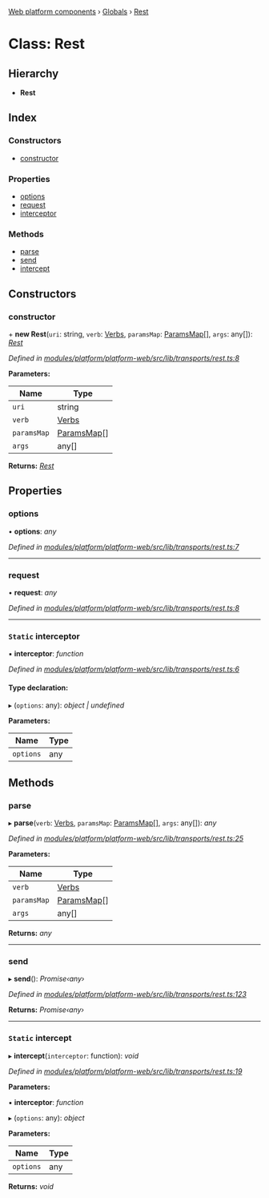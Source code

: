 [Web platform components](../README.md) › [Globals](../globals.md) › [Rest](rest.md)

# Class: Rest

## Hierarchy

* **Rest**

## Index

### Constructors

* [constructor](rest.md#constructor)

### Properties

* [options](rest.md#options)
* [request](rest.md#request)
* [interceptor](rest.md#static-interceptor)

### Methods

* [parse](rest.md#parse)
* [send](rest.md#send)
* [intercept](rest.md#static-intercept)

## Constructors

###  constructor

\+ **new Rest**(`uri`: string, `verb`: [Verbs](../enums/verbs.md), `paramsMap`: [ParamsMap](paramsmap.md)[], `args`: any[]): *[Rest](rest.md)*

*Defined in [modules/platform/platform-web/src/lib/transports/rest.ts:8](https://github.com/nodulusteam/methodus.dev/blob/a3e1495/modules/platform/platform-web/src/lib/transports/rest.ts#L8)*

**Parameters:**

Name | Type |
------ | ------ |
`uri` | string |
`verb` | [Verbs](../enums/verbs.md) |
`paramsMap` | [ParamsMap](paramsmap.md)[] |
`args` | any[] |

**Returns:** *[Rest](rest.md)*

## Properties

###  options

• **options**: *any*

*Defined in [modules/platform/platform-web/src/lib/transports/rest.ts:7](https://github.com/nodulusteam/methodus.dev/blob/a3e1495/modules/platform/platform-web/src/lib/transports/rest.ts#L7)*

___

###  request

• **request**: *any*

*Defined in [modules/platform/platform-web/src/lib/transports/rest.ts:8](https://github.com/nodulusteam/methodus.dev/blob/a3e1495/modules/platform/platform-web/src/lib/transports/rest.ts#L8)*

___

### `Static` interceptor

▪ **interceptor**: *function*

*Defined in [modules/platform/platform-web/src/lib/transports/rest.ts:6](https://github.com/nodulusteam/methodus.dev/blob/a3e1495/modules/platform/platform-web/src/lib/transports/rest.ts#L6)*

#### Type declaration:

▸ (`options`: any): *object | undefined*

**Parameters:**

Name | Type |
------ | ------ |
`options` | any |

## Methods

###  parse

▸ **parse**(`verb`: [Verbs](../enums/verbs.md), `paramsMap`: [ParamsMap](paramsmap.md)[], `args`: any[]): *any*

*Defined in [modules/platform/platform-web/src/lib/transports/rest.ts:25](https://github.com/nodulusteam/methodus.dev/blob/a3e1495/modules/platform/platform-web/src/lib/transports/rest.ts#L25)*

**Parameters:**

Name | Type |
------ | ------ |
`verb` | [Verbs](../enums/verbs.md) |
`paramsMap` | [ParamsMap](paramsmap.md)[] |
`args` | any[] |

**Returns:** *any*

___

###  send

▸ **send**(): *Promise‹any›*

*Defined in [modules/platform/platform-web/src/lib/transports/rest.ts:123](https://github.com/nodulusteam/methodus.dev/blob/a3e1495/modules/platform/platform-web/src/lib/transports/rest.ts#L123)*

**Returns:** *Promise‹any›*

___

### `Static` intercept

▸ **intercept**(`interceptor`: function): *void*

*Defined in [modules/platform/platform-web/src/lib/transports/rest.ts:19](https://github.com/nodulusteam/methodus.dev/blob/a3e1495/modules/platform/platform-web/src/lib/transports/rest.ts#L19)*

**Parameters:**

▪ **interceptor**: *function*

▸ (`options`: any): *object*

**Parameters:**

Name | Type |
------ | ------ |
`options` | any |

**Returns:** *void*
